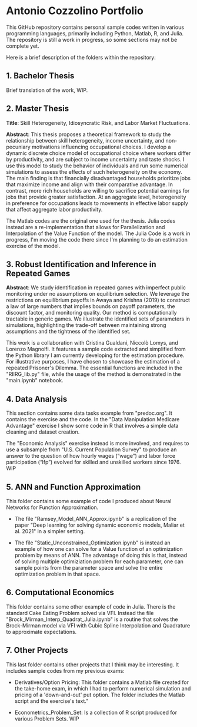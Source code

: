 # Antonio Cozzolino Portfolio

This GitHub repository contains personal sample codes written in various programming languages, primarily including Python, Matlab, R, and Julia. The repository is still a work in progress, so some sections may not be complete yet.

Here is a brief description of the folders within the repository:

## 1. Bachelor Thesis

Brief translation of the work, WIP.

## 2. Master Thesis
**Title**: Skill Heterogeneity, Idiosyncratic Risk, and Labor Market Fluctuations. 

**Abstract**: This thesis proposes a theoretical framework to study the relationship between skill heterogeneity, income uncertainty, and non-pecuniary motivations influencing occupational choices. I develop a dynamic discrete choice model of occupational choice where workers differ by productivity, and are subject to income uncertainty and taste shocks. I use this model to study the behavior of individuals and run some numerical simulations to assess the effects of such heterogeneity on the economy. The main finding is that financially disadvantaged households prioritize jobs that maximize income and align with their comparative advantage. In contrast, more rich households are willing to sacrifice potential earnings for jobs that provide greater satisfaction. At an aggregate level, heterogeneity in preference for occupations leads to movements in effective labor supply that affect aggregate labor productivity.

The Matlab codes are the original one used for the thesis. Julia codes instead are a re-implementation that allows for Parallelization and Interpolation of the Value Function of the model. The Julia Code is a work in progress, I'm moving the code there since I'm planning to do an estimation exercise of the model. 

## 3. Robust Identification and Inference in Repeated Games

**Abstract**: We study identification in repeated games with imperfect public monitoring under no assumptions on equilibrium selection. We leverage the restrictions on equilibrium payoffs in Awaya and Krishna (2019) to construct a law of large numbers that implies bounds on payoff parameters, the discount factor, and monitoring quality. Our method is computationally tractable in generic games. We illustrate the identified sets of parameters in simulations, highlighting the trade-off between maintaining strong assumptions and the tightness of the identified set.

This work is a collaboration with Cristina Gualdani, Niccolò Lomys, and Lorenzo Magnolfi. It features a sample code extracted and simplified from the Python library I am currently developing for the estimation procedure. For illustrative purposes, I have chosen to showcase the estimation of a repeated Prisoner's Dilemma. The essential functions are included in the "RIIRG_lib.py" file, while the usage of the method is demonstrated in the "main.ipynb" notebook.
 
## 4. Data Analysis
This section contains some data tasks example from "predoc.org". It contains the exercise and the code. In the "Data Manipulation Medicare Advantage" exercise I show some code in R that involves a simple data cleaning and dataset creation.

The "Economic Analysis" exercise instead is more involved, and requires to use a subsample from "U.S. Current Population Survey" to produce an answer to the question of how hourly wages (“wage”) and labor force participation (“lfp”) evolved for skilled and unskilled workers since 1976. WIP

## 5. ANN and Function Approximation

This folder contains some example of code I produced about Neural Networks for Function Approximation. 

- The file "Ramsey_Model_ANN_Approx.ipynb" is a replication of the paper "Deep learning for solving dynamic economic models, Maliar et al. 2021" in a simpler setting. 

- The file "Static_Unconstrained_Optimization.ipynb" is instead an example of how one can solve for a Value function of an optimization problem by means of ANN. The advantage of doing this is that, instead of solving multiple optimiziation problem for each parameter, one can sample points from the parameter space and solve the entire optimization problem in that space.

## 6. Computational Economics

This folder contains some other example of code in Julia. There is the standard Cake Eating Problem solved via VFI. Instead the file "Brock_Mirman_Interp_Quadrat_Julia.ipynb" is a routine that solves the Brock-Mirman model via VFI with Cubic Spline Interpolation and Quadrature to approximate expectations.

## 7. Other Projects

This last folder contains other projects that I think may be interesting. It includes sample codes from my previous exams:

- Derivatives/Option Pricing: This folder contains a Matlab file created for the take-home exam, in which I had to perform numerical simulation and pricing of a 'down-and-out' put option. The folder includes the Matlab script and the exercise's text."

- Econometrics_Problem_Set: Is a collection of R script produced for various Problem Sets. WIP